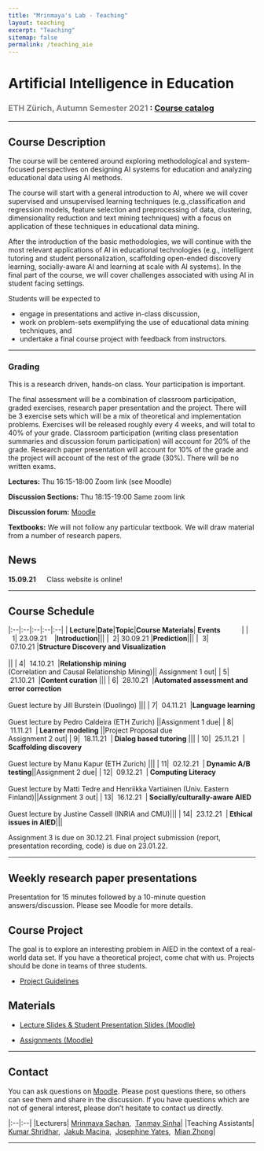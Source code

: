 ```yaml
---
title: "Mrinmaya's Lab - Teaching"
layout: teaching
excerpt: "Teaching"
sitemap: false
permalink: /teaching_aie
---
```


# Artificial Intelligence in Education
### <font color=gray>ETH Zürich, Autumn Semester 2021 </font>: [Course catalog](http://www.vvz.ethz.ch/lerneinheitPre.do?semkez=2021W&lerneinheitId=156340&lang=en)

___

## Course Description
The course will be centered around exploring methodological and system-focused perspectives on designing AI systems for education and analyzing educational data using AI methods. 

The course will start with a general introduction to AI, where we will cover supervised and unsupervised learning techniques (e.g.,classification and regression models, feature selection and preprocessing of data, clustering, dimensionality reduction and text mining techniques) with a focus on application of these techniques in educational data mining. 

After the introduction of the basic methodologies, we will continue with the most relevant applications of AI in educational technologies (e.g., intelligent tutoring and student personalization, scaffolding open-ended discovery learning, socially-aware AI and learning at scale with AI systems). In the final part of the course, we will cover challenges associated with using AI in student facing settings.

Students will be expected to 
- engage in presentations and active in-class discussion, 
- work on problem-sets exemplifying the use of educational data mining techniques, and 
- undertake a final course project with feedback from instructors.

___

### **Grading**
This is a research driven, hands-on class. Your participation is important.

The final assessment will be a combination of classroom participation, graded exercises, research paper presentation and the project. There will be 3 exercise sets which will be a mix of theoretical and implementation problems. Exercises will be released roughly every 4 weeks, and will total to 40% of your grade. Classroom participation (writing class presentation summaries and discussion forum participation) will account for 20% of the grade. Research paper presentation will account for 10% of the grade and the project will account of the rest of the grade (30%). There will be no written exams.

**Lectures:** Thu 16:15-18:00 Zoom link (see Moodle)

**Discussion Sections:**  Thu 18:15-19:00 Same zoom link

**Discussion forum:** [Moodle](https://moodle-app2.let.ethz.ch/mod/forum/view.php?id=633843)

**Textbooks:**
We will not follow any particular textbook. We will draw material from a number of research papers.

## News
**15.09.21**    Class website is online!

___

## Course Schedule

|:--|:--|:--|:--|:--|
|&nbsp;<b>Lecture</b>|<b>Date</b>|<b>Topic</b>|<b>Course Materials</b>| <b>Events</b> &nbsp;&nbsp;&nbsp;&nbsp;&nbsp;&nbsp;&nbsp;&nbsp;&nbsp;&nbsp;|
|&nbsp;&nbsp;1|&nbsp;23.09.21&nbsp;&nbsp;&nbsp;&nbsp;|<b>Introduction</b>|||
|&nbsp;&nbsp;2|&nbsp;30.09.21&nbsp;|<b>Prediction</b>|||
|&nbsp;&nbsp;3|&nbsp;07.10.21&nbsp;|<b>Structure Discovery and Visualization </b> <br><br>||
|&nbsp;4| &nbsp;14.10.21&nbsp; |<b>Relationship mining</b><br>(Correlation and Causal Relationship Mining)|| Assignment 1 out|
|&nbsp;5| &nbsp;21.10.21&nbsp; |<b>Content curation</b> |||
|&nbsp;6| &nbsp;28.10.21&nbsp; |<b>Automated assessment and error correction</b><br><br> Guest lecture by Jill Burstein (Duolingo) |||
|&nbsp;7| &nbsp;04.11.21&nbsp; |<b>Language learning</b><br><br> Guest lecture by Pedro Caldeira (ETH Zurich) ||Assignment 1 due|
|&nbsp;8| &nbsp;11.11.21&nbsp; |<b> Learner modeling</b> ||Project Proposal due <br> Assignment 2 out|
|&nbsp;9| &nbsp;18.11.21&nbsp; |<b> Dialog based tutoring</b> |||
|&nbsp;10| &nbsp;25.11.21&nbsp; |<b> Scaffolding discovery</b><br><br> Guest lecture by Manu Kapur (ETH Zurich) |||
|&nbsp;11| &nbsp;02.12.21&nbsp; |<b> Dynamic A/B testing</b>||Assignment 2 due|
|&nbsp;12| &nbsp;09.12.21&nbsp; |<b> Computing Literacy</b><br><br> Guest lecture by Matti Tedre and Henriikka Vartiainen (Univ. Eastern Finland)||Assignment 3 out|
|&nbsp;13| &nbsp;16.12.21&nbsp; |<b> Socially/culturally-aware AIED</b><br><br> Guest lecture by Justine Cassell (INRIA and CMU)|||
|&nbsp;14| &nbsp;23.12.21&nbsp; |<b> Ethical issues in AIED</b>|||

Assignment 3 is due on 30.12.21. Final project submission (report, presentation recording, code) is due on 23.01.22.
___

## Weekly research paper presentations

Presentation for 15 minutes followed by a 10-minute question answers/discussion. Please see Moodle for more details.

## Course Project

The goal is to explore an interesting problem in AIED in the context of a real-world data set. If you have a theoretical project, come chat with us. Projects should be done in teams of three students.

-   [Project Guidelines](https://docs.google.com/document/d/1zKx_P8KdGYjp06Jm92QIsn0IRewpHDBzPETuB9GZaD0)

## Materials
-   [Lecture Slides & Student Presentation Slides (Moodle)](https://moodle-app2.let.ethz.ch/)

-   [Assignments (Moodle)](https://moodle-app2.let.ethz.ch/)

___

## Contact

You can ask questions on [Moodle](https://moodle-app2.let.ethz.ch/mod/forum/view.php?id=633843). Please post questions there, so others can see them and share in the discussion. If you have questions which are not of general interest, please don’t hesitate to contact us directly.

|:--|:--|
|Lecturers| [Mrinmaya Sachan](http://www.mrinmaya.io/),&nbsp; [Tanmay Sinha](mailto:tanmay.sinha@gess.ethz.ch)|
|Teaching Assistants| [Kumar Shridhar](mailto:shridhar.kumar@inf.ethz.ch),&nbsp; [Jakub Macina](mailto:jakub.macina@inf.ethz.ch),&nbsp; [Josephine Yates](mailto:josephine.yates@inf.ethz.ch),&nbsp; [Mian Zhong](mailto:mzhong@student.ethz.ch)|

___
